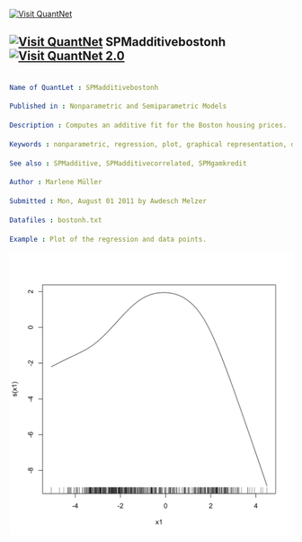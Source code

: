 
[<img src="https://github.com/QuantLet/Styleguide-and-Validation-procedure/blob/master/pictures/banner.png" alt="Visit QuantNet">](http://quantlet.de/index.php?p=info)

## [<img src="https://github.com/QuantLet/Styleguide-and-Validation-procedure/blob/master/pictures/qloqo.png" alt="Visit QuantNet">](http://quantlet.de/) **SPMadditivebostonh** [<img src="https://github.com/QuantLet/Styleguide-and-Validation-procedure/blob/master/pictures/QN2.png" width="60" alt="Visit QuantNet 2.0">](http://quantlet.de/d3/ia)

```yaml

Name of QuantLet : SPMadditivebostonh

Published in : Nonparametric and Semiparametric Models

Description : Computes an additive fit for the Boston housing prices.

Keywords : nonparametric, regression, plot, graphical representation, data visualization, financial

See also : SPMadditive, SPMadditivecorrelated, SPMgamkredit

Author : Marlene Müller

Submitted : Mon, August 01 2011 by Awdesch Melzer

Datafiles : bostonh.txt

Example : Plot of the regression and data points.

```

![Picture1](SPMAdditivebostonh-1.png)


```r

```
